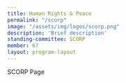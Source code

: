 ```yaml
---
title: Human Rights & Peace
permalink: "/scorp"
image: "/assets/img/logos/scorp.png"
description: 'Brief description'
standing-committee: SCORP
member: 67
layout: program-layout
---
```


SCORP Page
